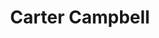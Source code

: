 ---
layout: employee
skillsid: 1
title: 'Carter Campbell'
permalink: /employees/:title 
location: 'Houston'
position: 'Damage Appraiser'
availability: 85
internal: false
categories: 
- employees
phoneNumber: 555-555-5555
email: email@gmail.com
manage: false
---